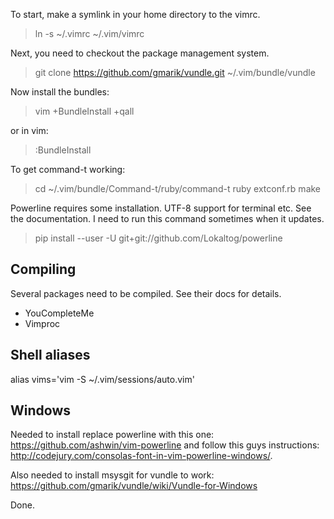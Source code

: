To start, make a symlink in your home directory to the vimrc.
> ln -s ~/.vimrc ~/.vim/vimrc

Next, you need to checkout the package management system.
> git clone https://github.com/gmarik/vundle.git ~/.vim/bundle/vundle

Now install the bundles:
> vim +BundleInstall +qall

or in vim:
> :BundleInstall

To get command-t working:
> cd ~/.vim/bundle/Command-t/ruby/command-t
> ruby extconf.rb
> make

Powerline requires some installation. UTF-8 support for terminal etc. See the
documentation. I need to run this command sometimes when it updates.
> pip install --user -U git+git://github.com/Lokaltog/powerline

Compiling
---------

Several packages need to be compiled. See their docs for details.

* YouCompleteMe
* Vimproc


Shell aliases
------------

alias vims='vim -S ~/.vim/sessions/auto.vim'

Windows
-------

Needed to install replace powerline with this one: https://github.com/ashwin/vim-powerline
and follow this guys instructions: http://codejury.com/consolas-font-in-vim-powerline-windows/.

Also needed to install msysgit for vundle to work: https://github.com/gmarik/vundle/wiki/Vundle-for-Windows

Done.
